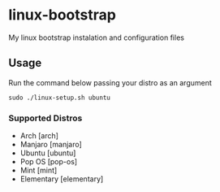 # linux-bootstrap
My linux bootstrap instalation and configuration files

## Usage
Run the command below passing your distro as an argument
```
sudo ./linux-setup.sh ubuntu
```

### Supported Distros
- Arch [arch]
- Manjaro [manjaro]
- Ubuntu [ubuntu]
- Pop OS [pop-os]
- Mint [mint]
- Elementary [elementary]
